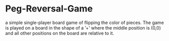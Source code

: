 # Peg-Reversal-Game
a simple single-player board game of flipping the color of pieces. The game is played on a board in the shape of a ’+’ where the middle position is (0,0) and all other positions on the board are relative to it.
